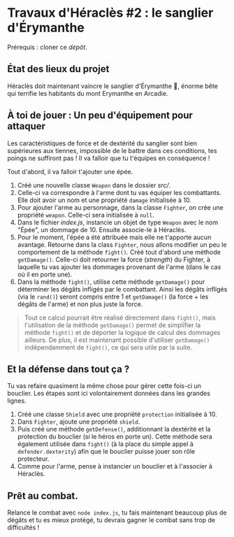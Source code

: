 # Travaux d'Héraclès #2 : le sanglier d'Érymanthe

Prérequis : cloner ce _dépôt_.

## État des lieux du projet

Héraclès doit maintenant vaincre le sanglier d'Érymanthe 🐗, énorme bête qui terrifie les habitants du mont Erymanthe en Arcadie.

## À toi de jouer : Un peu d'équipement pour attaquer

Les caractéristiques de force et de dextérité du sanglier sont bien supérieures aux tiennes, impossible de le battre dans ces conditions, tes poings ne suffiront pas ! Il va falloir que tu t'équipes en conséquence !

Tout d'abord, il va falloir t'ajouter une épée.

1. Créé une nouvelle classe `Weapon` dans le dossier _src/_.
2. Celle-ci va correspondre à l'arme dont tu vas équiper les combattants. Elle doit avoir un nom et une propriété `damage` initialisée à 10.
3. Pour ajouter l'arme au personnage, dans la classe `Fighter`, on crée une propriété `weapon`. Celle-ci sera initialisée à `null`.
4. Dans le fichier _index.js_, instancie un objet de type `Weapon` avec le nom "Épée", un dommage de 10. Ensuite associe-le à Héraclès.
5. Pour le moment, l'épée a été attribuée mais elle ne t'apporte aucun avantage. Retourne dans la class `Fighter`, nous allons modifier un peu le comportement de la méthode `fight()`.
   Créé tout d'abord une méthode `getDamage()`. Celle-ci doit retourner la force (_strength_) du Fighter, à laquelle tu vas ajouter les dommages provenant de l'arme (dans le cas où il en porte une).
6. Dans la méthode `fight()`, utilise cette méthode `getDamage()` pour déterminer les dégâts infligés par le combattant. Ainsi les dégâts infligés (via le `rand()`) seront compris entre 1 et `getDamage()` (la force + les dégâts de l'arme) et non plus juste la force.

> Tout ce calcul pourrait être réalisé directement dans `fight()`, mais l'utilisation de la méthode `getDamage()` permet de simplifier la méthode `fight()` et de déporter la logique de calcul des dommages ailleurs. De plus, il est maintenant possible d'utiliser `getDamage()` indépendamment de `fight()`, ce qui sera utile par la suite.

## Et la défense dans tout ça ?

Tu vas refaire quasiment la même chose pour gérer cette fois-ci un bouclier. Les étapes sont ici volontairement données dans les grandes lignes.

1. Créé une classe `Shield` avec une propriété `protection` initialisée à 10.
2. Dans `Fighter`, ajoute une propriété `shield`.
3. Puis créé une méthode `getDefense()`, additionnant la dextérité et la protection du bouclier (si le héros en porte un). Cette méthode sera également utilisée dans `fight()` (à la place du simple appel à `defender.dexterity`) afin que le bouclier puisse jouer son rôle protecteur.
4. Comme pour l'arme, pense à instancier un bouclier et à l'associer à Héraclès.

## Prêt au combat.

Relance le combat avec `node index.js`, tu fais maintenant beaucoup plus de dégâts et tu es mieux protégé, tu devrais gagner le combat sans trop de difficultés !
